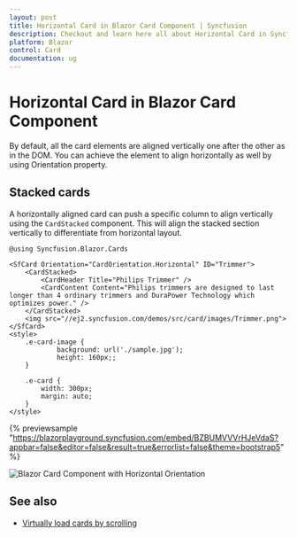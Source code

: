 ```yaml
---
layout: post
title: Horizontal Card in Blazor Card Component | Syncfusion
description: Checkout and learn here all about Horizontal Card in Syncfusion Blazor Card component and much more.
platform: Blazor
control: Card
documentation: ug
---
```


# Horizontal Card in Blazor Card Component

By default, all the card elements are aligned vertically one after the other as in the DOM. You can achieve the element to align horizontally as well by using Orientation property.

## Stacked cards

A horizontally aligned card can push a specific column to align vertically using the `CardStacked` component. This will align the stacked section vertically to differentiate from horizontal layout.

```cshtml
@using Syncfusion.Blazor.Cards

<SfCard Orientation="CardOrientation.Horizontal" ID="Trimmer">
    <CardStacked>
        <CardHeader Title="Philips Trimmer" />
        <CardContent Content="Philips trimmers are designed to last longer than 4 ordinary trimmers and DuraPower Technology which optimizes power." />
    </CardStacked>
    <img src="//ej2.syncfusion.com/demos/src/card/images/Trimmer.png">
</SfCard>
<style>
    .e-card-image {
            background: url('./sample.jpg');
            height: 160px;;
    }

    .e-card {
        width: 300px;
        margin: auto;
    }
</style>
```
{% previewsample "https://blazorplayground.syncfusion.com/embed/BZBUMVVVrHJeVdaS?appbar=false&editor=false&result=true&errorlist=false&theme=bootstrap5" %}

![Blazor Card Component with Horizontal Orientation](images/blazor-card-with-horizontal-orientation.png)

## See also

* [Virtually load cards by scrolling](https://www.syncfusion.com/forums/153966/list-of-cards-in-a-grid-from-a-enumerable-list)